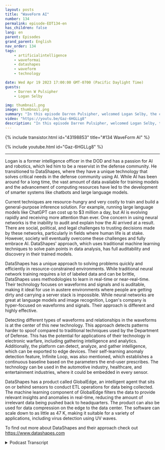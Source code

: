 ```yaml
---
layout: posts
title: "WaveForm AI"
number: 134
permalink: episode-EDT134-en
has_children: false
lang: en
parent: Episodes
grand_parent: English
nav_order: 134
tags:
    - artificialintelligence
    - waveformai
    - datashapes
    - waveform
    - technology

date: Wed Apr 19 2023 17:00:00 GMT-0700 (Pacific Daylight Time)
guests:
    - Darren W Pulsipher
    - Logan Selby

img: thumbnail.png
image: thumbnail.png
summary: "In this episode Darren Pulsipher, welcomed Logan Selby, the co-founder and president of DataShapes, where they discuss a unique approach to Artificial Intelligence that is bucking the trend."
video: "https://youtu.be/Gaz-6HGLLg8"
description: "In this episode Darren Pulsipher, welcomed Logan Selby, the co-founder and president of DataShapes, where they discuss a unique approach to Artificial Intelligence that is bucking the trend."
---
```


<div>
{% include transistor.html id="43198853" title="#134 WaveForm AI" %}

{% include youtube.html id="Gaz-6HGLLg8" %}
</div>

---

Logan is a former intelligence officer in the DOD and has a passion for AI and robotics, which led him to be a reservist in the defense community. He transitioned to DataShapes, where they have a unique technology that solves critical needs in the defense community using AI. While AI has been around for a long time, the vast amount of data available for training models and the advancement of computing resources have led to the development of smarter systems like chatbots and large language models.

Current techniques are resource-hungry and very costly to train and build a general-purpose inference solution. For example, running large language models like ChatGPT can cost up to $3 million a day, but AI is evolving rapidly and receiving more attention than ever. One concern in using neural networks is the inability to audit and explain how the AI arrived at a result. There are social, political, and legal challenges to trusting decisions made by these networks, particularly in fields where human life is at stake. However, society will eventually overcome these challenges and fully embrace AI.  DataShapes' approach, which uses traditional machine learning techniques to solve pain points in data analysis, has full auditability and discovery in their trained models.

DataShapes has a unique approach to solving problems quickly and efficiently in resource-constrained environments. While traditional neural network training requires a lot of labeled data and can be brittle, DataShapes uses methodologies to learn in real-time or near-real-time. Their technology focuses on waveforms and signals and is auditable, making it ideal for use in austere environments where people are getting dirty and carrying a server stack is impossible. While neural networks are great at language models and image recognition, Logan's company is hyper-focused on waveforms and signals. Their approach is different and highly effective.

Detecting different types of waveforms and relationships in the waveforms is at the center of this new technology. This approach detects patterns harder to spoof compared to traditional techniques used by the Department of Defense. This has the potential for applications of their technology in electronic warfare, including gathering intelligence and analytics. Additionally, the platform can detect, analyze, and gather intelligence, which can be exported to edge devices. Their self-learning anomaly detection feature, Infinite Loop, was also mentioned, which establishes a continuous baseline based on the parameters the end-user prescribes. The technology can be used in the automotive industry, healthcare, and entertainment industries, where it could be embedded in every sensor.

DataShapes has a product called GlobalEdge, an intelligent agent that sits on or behind sensors to conduct ETL operations for data being collected. The machine learning component of GlobalEdge filters the data to provide relevant insights and anomalies in real-time, reducing the amount of irrelevant data being pushed back to headquarters. The product can also be used for data compression on the edge to the data center. The software can scale down to as little as 47 K, making it suitable for a variety of applications, including virus detection using UV waves.

To find out more about DataShapes and their approach check out https://www.datashapes.com



<details>
<summary> Podcast Transcript </summary>

<p></p>

</details>
